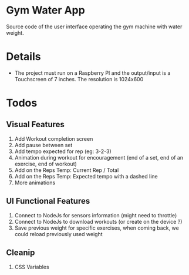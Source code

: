 # Gym Water App
Source code of the user interface operating the gym machine with water weight.
# Details
- The project must run on a Raspberry PI and the output/input is a Touchscreen of 7 inches. The resolution is 1024x600

# Todos

## Visual Features
1. Add Workout completion screen
2. Add pause between set
3. Add tempo expected for rep (eg: 3-2-3)
4. Animation during workout for encouragement (end of a set, end of an exercise, end of workout)
5. Add on the Reps Temp: Current Rep / Total
6. Add on the Reps Temp: Expected tempo with a dashed line
7. More animations

## UI Functional Features
1. Connect to NodeJs for sensors information (might need to throttle)
2. Connect to NodeJs to download workouts (or create on the device ?)
3. Save previous weight for specific exercises, when coming back, we could reload previously used weight

## Cleanip
1. CSS Variables